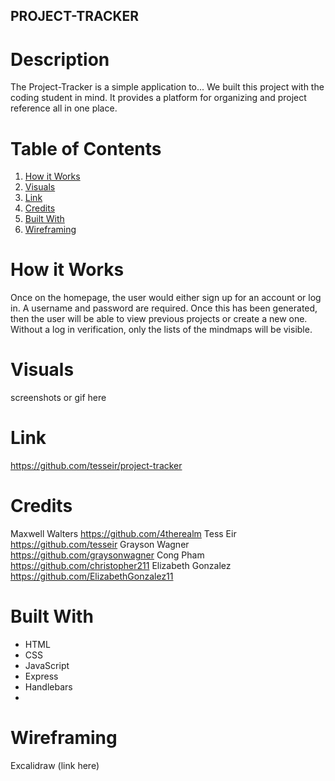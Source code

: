 ## PROJECT-TRACKER

# Description

The Project-Tracker is a simple application to...
We built this project with the coding student in mind. It provides a platform for organizing and project reference all in one place. 

# Table of Contents
1. [How it Works](#How-it-Works)
2. [Visuals](#visuals)
3. [Link](#link)
4. [Credits](#credits)
5. [Built With](#built-with)
6. [Wireframing](#wireframing)

# How it Works

Once on the homepage, the user would either sign up for an account or log in. A username and password are required. Once this has been generated, then the user will be able to view previous projects or create a new one. Without a log in verification, only the lists of the mindmaps will be visible. 

# Visuals

screenshots or gif here

# Link

https://github.com/tesseir/project-tracker

# Credits

Maxwell Walters https://github.com/4therealm
Tess Eir https://github.com/tesseir
Grayson Wagner https://github.com/graysonwagner
Cong Pham https://github.com/christopher211
Elizabeth Gonzalez https://github.com/ElizabethGonzalez11

# Built With

* HTML
* CSS
* JavaScript
* Express
* Handlebars
* 

# Wireframing

Excalidraw (link here)


